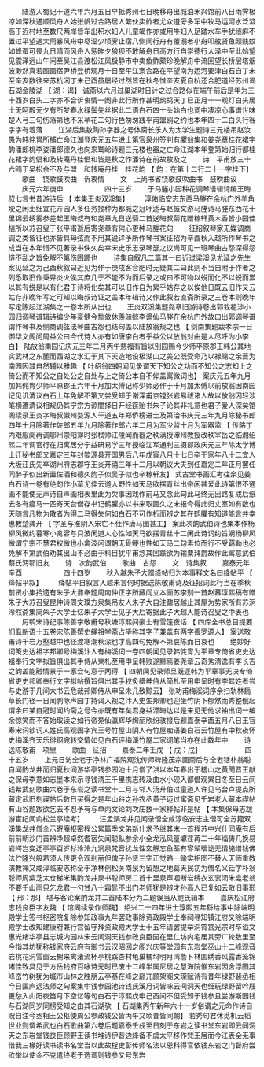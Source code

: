 <!-- { "loadSidebar": true } -->
　　陆游入蜀记干道六年六月五日早抵秀州七日晚移舟出城泊禾兴馆前八日雨霁极凉如深秋遇顺风舟人始张帆过合路居人繁伙卖鲊者尤众道旁多军中牧马运河水泛溢高于近村地至数尺两岸皆车出积水妇人儿童竭作亦或用牛妇人足踏水车手犹绩麻不置过平望遇大雨暴风舟中尽湿少顷霁止宿八侧闻行舟有覆溺者小舟叩舷贤鱼颇贱蚊如蜂虿可畏九日晴而风舟人惩昨夕狼狈不敢解舟日高方行自崇德行大泽中至此始望见震泽远山午闲至吴江县渡松江风极静巿中卖鱼鲊颇珍晚解舟中流回望长桥层塔烟波渺然真若图画宿尹桥登桥观月十日至平江案合路在平望南为运河要津白石自丁未至辛亥数往来苏杭闲丁未己酉虽屡经过然皆在秋冬惟辛亥夏自杭还合肥道经苏州谒石湖金陵湖 【 湖：谒】 诚斋以六月过巢湖时日计之过合路似在端午前后是年为三十西岁白头二字亦不合诉衷情一阕非此行所作甚明鹧鸪天丁巳正月十一观灯白头居士无呵殿元夕有所梦春水绿鬓先丝据此二语白石四十头始白也词中凄凉心事谱世味楚人弓三句伤落第也不采苹花二句行色匆匆践平甫盟鸥之约也本年四十二白头行客字字有着落 
　　江湖后集敖陶孙字器之号体斋长乐人为太学生题诗三元楼吊赵汝愚为韩侂冑所捕亡命江湖登庆元五年进士第官泉州签判有臞翁集和姜尧章桂花裙字韵潘郎桃李姿潘郎德久也向来鹫岭诗题三元楼也器之亡命江湖本年登第始归行都桂花裙字韵倡和及转庵丹桂倡和皆是秋之作潘诗在前故敖及之 
　　诗　平甫放三十六鸥于吴松余不及与盟　和转庵丹桂　桂花韵 【 韵：在第十二行二十一字桂下】 
　　歌曲　铙歌鼓吹曲　诉衷情 
　　文　上尚书省铙歌鼓吹曲书　鼓吹曲议 
　　庆元六年庚申　　　　　　四十三岁 
　　于马塍小园种花调琴谱辑诗编王晦叔七言书昔游诗后 【 本集王炎双溪集】 
　　淳佑临安志东西马塍在余杭门外羊角埂之闲土细宜花卉园人多任务接种为都城之冠叶适与赵振文游马塍诗马塍东西花十里锦云绣雾参差起王晦叔有和尧章九日送菊二首送晦叔菊花赠稼轩黄木香皆小园佳植所以苏召叟于张平甫逝后寄尧章有何心更种马塍花句 
　　征招叙琴家无媒调商调之类皆征也亦皆具母弦而不用其说详予所作琴书案征招为辛酉秋入越所作琴书之成当在本年惜不见著录书佚久矣幸宋史乐志录琴瑟之议尚可见一班琴曲古怨深得怨悱不乱之旨免解不第伤困踬也 
　　诗集自叙凡二篇其一曰近过梁溪见尤延之先生案见延之为己酉秋叙曰近见为作于庚戌客合肥时无疑其二曰此则不当自附于作者之列悉取旧作秉畀炎火俟其庶几于不能不为而后录之或曰不可物以蜕而化不以蜕而累以其有蜕是以有化君于诗将化矣其可以旧作自为累乎姑存之以俟他日既云旧作又云姑存非晚年写定可知以晦叔诗证之盖本年辑诗又作此叙若直斋所录之三卷本则晚年写定陈起江湖集之一卷本所从出也 
　　王炎双溪集题尧章旧游诗卷出郭栽花涉小园归调琴谱辑诗编少年豪健今揫敛休羡骑鲸李谪仙马塍在余杭门外故曰出郭调琴谱谓作琴书及侧商调弦法琴曲古怨也结句盖以陆放翁规之也 【 剑南集题跋孝宗一日御华文阁问周益公曰今代诗人亦有如唐李白者乎益公以放翁对由是人尽呼为小李白】 陆放翁南园记庆元三年二月丙午慈福有旨以别园赐今少师平原郡王韩公其地实武林之东麓而西湖之水汇于其下天造地设极湖山之美公既受命乃以禄赐之余葺为南园因其自然辅以雅趣 【 叶绍翁四朝闻见录谓天下知公之功而不知公之志知上之倚公而不知公之自处公之自处与上之倚公本自不侔盖寓微词也】 案庆元五年九月加韩侂冑少师平原郡王六年十月加太傅记称少师必作于十月加太傅以前放翁因南园记见讥清议白石上年免解不第又尝受知于谢深甫京镗张岩易祓诸人故以放翁因轻涉笔横遭清议相规仍其宁宗方谅闇择日开经筵贻书朱子论其非礼意也君子爱人深矣馆阁续录王炎字晦叔徽州婺源人干道五年郑侨榜进士及第治书庆元三年九月除秘书郎四年十月除著作佐郎五年九月除著作郎六年二月为军少监十月为军器监 【 传略丁内艰服阕再调鄂州崇阳簿时张栻帅江陵闻而器之秩满授潭州教授改秩宰岳之临湘绍熙二年调官行在归寓居分宁益研易学三年授临江军通判三摄郡政庆元三年除太学博士迁秘书郎又嘉定三年封婺源县开国男后八年戊寅八月十七日卒于家年八十二宜人大坂汪氏先卒湖州府志郡守王炎开禧三年十二月以朝议大夫到任嘉定二年正月罢任同醉子似出新置佐酒和德久韵子似吴子似也辛稼轩友】 式古堂书画汇考往余见姜白石诗一卷有绝句作小草尤佳云道人野性如天马欲摆青丝出帝闲甚爱此诗第恨不通画不能使无声诗自声画相表里此为欠事因戏作前马又念此句此马终无出路复成后纸去冬有瘦马一匹寄天台僧存书记鹤臞亦以书来取画久之未报今得此归丈室如有数也天随言凡物为散者为得二马得失何如白石不可作析而辨之其在鹤臞有知道能言并幸惠教楚龚开 【 字圣与淮阴人宋亡不仕作唐马图甚工】 案此次韵武伯诗也集本作杨柳风微约暮寒小禽容与只波闲道人心性如天马欲摆青丝十二闲此诗词约旨婉杨柳风微谓宁宗不慧君权微也小禽波闲谓朝无骨鲠也性如天马二句素位而行不受羁勒也必免解不第武伯劝其出山不必由于科目犹平甫念其困踬欲为输粟拜爵故作此寓意武伯蔡氏沔鄂旧友 
　　诗　次韵武伯 
　　歌曲　古怨 
　　文　诗集叙 
　　嘉泰元年辛酉　　　　　　四十四岁 
　　秋入越朱子大赠绛帖归为本事释文名曰绛帖平 【 绛帖平叙】 
　　绛帖平自叙言入越未言何时据送陈敬甫诗及征招词此行当在季秋前贤小集拾遗有朱子大鼐奉题周南仲正字所藏阎立本画苏李别一首赵蕃淳熙稿有赠朱子大苏召叟昆仲诗周文璞方泉集吊友人朱子大自注鼐居越止其屋为势家所有苏泂泠然斋集简朱子大学士忆朱子大学士见子大后寄据此子大越人能诗召叟之中表也 
　　厉鹗宋诗纪事陈善字敬甫号秋塘淳熙间豪士有雪篷夜话 【 四库全书总目提要扪虱新语十五卷宋陈善撰史绳祖学斋占毕称其字子兼盖有两字善罗源人】 案送敬甫诗千岩万壑越中也径渡寒潮秋深也才高四句免解不第哀陈而自哀也 
　　绝妙好词笺史达祖字邦卿号梅溪汴人有梅溪词一卷四朝闻见录韩侂冑为平章专倚省吏史达祖奉行文字拟旨俱出其手侍从柬札至用申呈韩败遂黥焉姜尧章云奇秀清逸有李长吉之韵盖能融情景于一家会句意于两得 【 四朝闻见录师旦既逐韩为平章事无决专倚省吏史邦卿奉行文字拟帖撰旨俱出其手权炙缙绅侍从简札至用申呈时有李其姓者尝与史游于几间大书云危哉邦卿侍从申呈未几致黥云】 张功甫梅溪词序余扫轨林扃草长门径一日闻剥啄声园丁持谒入视之汴人史生邦卿也迎坐竹阴下郁然而秀整俄起谓余曰某自冠时闻约斋之号今亦既有年矣君身益湮晦达以是来见无他求袖出词一编余惊笑而不答始取读之如行帝苑仙瀛辉华绚丽欣纷骇接后题嘉泰辛酉五月八日王官寿宋词钞词人姓氏高观国字宾王号竹屋山阴人有竹屋痴语姜白石云竹屋有中秋夜怀史梅溪齐天乐徘徊宛转交情如见白石评梅溪竹屋二家词笔当亦在此数年中 
　　诗　送陈敬甫　项里 
　　歌曲　征招 
　　嘉泰二年壬戊 【 戊：戌】 　　　　　　四十五岁 
　　上元日访全老于净林广福院观沈传师碑隆茂宗画斋后与全老铦朴翁聪自闻酌龙井而归夏秋间游华亭钱参园池十月僧了洪以本年春出于稽山之黄閍晋王献之保母李意如志墨本来示寻钱清王千里携志砖及曲水小砚入都借观累日冬至日云间钱希武刻歌曲六卷于东岩之读书堂十二月与邻人汤升伯过童道人许见乌台卢提点所藏定武旧刻禊帖后数日买得之是年山谷之孙农丞黄子迈过寓斋见千岩老人藏本禊帖有山谷题跋欲乞去不忍予有与单丙文论刘次庄数十家释帖非是帖 【 本集保母志跋游宦纪闻俞松兰亭续考】 
　　汪孟鋗龙井见闻录僧全咸淳临安志主僧可全苏籀双溪集龙井僧全示寄庵枢密程公累篇季文弟新什求予继其末一首程苏中兴什同庵有后前前朝沙门首辨净超卓然耆宿失闻聪飤参余小全龙泓风篁巘荏苒二十年缁俦几换易岩崿岂变迁亭亭百岁杉泠泠九涧泉梵音扰龙性玄解忘鱼荃有容辇瓌诡无情施缯钱佛法伫隆兴般若须人传更令观剎丽但俾子孙贤三空正觉路一踰实相图不替人天师重教演教禅又咸淳临安志称全于净林创松关南泉为留憩之地葛天民初为僧名义铦字朴翁聪师周紫芝太仓稊米集酌龙井泉书聪师房二首十里泉声咽断岩绣衣玄衮闭朱龛老翁不要千山雨只乞龙君一勺甘八十霜髭不出门老师犹是辨才孙高人已复如云散旧事邢 【 邢：那】 堪与客论案酌龙井二首陆本分为二题误当从鲍氏辑本 
　　嘉庆松江府志钱良臣字友魏 【 馆阁续录作师魏】 绍兴二十四年进士淳熙五年繇给事中除端明殿学士签书枢密院复除参知政事九年罢政事除资政殿学士奉祠寻知镇江府又除端明殿学士改知建康府兼行宫留守拜资政殿大学士十五年请罢提举洞霄宫光宗时卒谥文惠光绪华亭县志城内园林宋云间洞天钱参政良臣园在里仁坊内宅居其旁广轮数里至今指其坊犹称钱家府云府有御书云汉昭回之阁兴庆等堂园有东岩堂巫山十二峰观音岩桃花洞雪窗云榭来禽渚流杯亭桃蹊杏村龟巢橘坞明月湾薝卜林围绣香风露香笼锦诸佳致具见于方岳钱府百咏诗元时已废十二峰半属尼居之慧海院惟东岩因舍浮图其峰峦竹树犹为城巿山林之胜朋云亭基在峰之巅兀顾架阁文琛赋诗有昔年绿野裴丞相今日匡庐远法师之句案集中钱参园池诗钱氏溪月词皆咏云间洞天也细玩绿野留吟屐更愁入山阳夜笛月下空忆等句白石于淳熙戊申己酉间不但受知于钱参且尝游斯园钱与石湖同岁同榜受知之由其石湖欤 【 石湖集丙午新年六十一岁俗谓之元命作诗自贶自注今丞相王公枢使周公参政钱公皆丙午又顷昔皆同朝】 若秀句君休觅机云韬世业则谓希武也白石歌曲第六卷后题嘉泰壬戌至日刻于东岩之读书堂东岩即云间洞天之东岩堂钱良臣顾野王读书堆诗伊昔边烽备不虞太平移作梵王居而今江表全无事借我三椽好读书读书名堂当以此故桯史彭传师名法以恩科得官依钱东岩之门督府尝欲举以使金不克遣终老于选调则钱参又号东岩 

